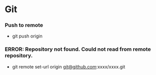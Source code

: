 # Git

### Push to remote
* git push origin

### ERROR: Repository not found. Could not read from remote repository.
* git remote set-url origin git@github.com:xxxx/xxxx.git
